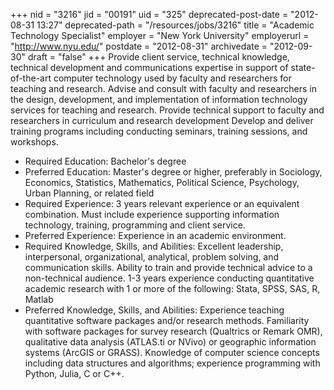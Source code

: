 +++
nid = "3216"
jid = "00191"
uid = "325"
deprecated-post-date = "2012-08-31 13:27"
deprecated-path = "/resources/jobs/3216"
title = "Academic Technology Specialist"
employer = "New York University"
employerurl = "http://www.nyu.edu/"
postdate = "2012-08-31"
archivedate = "2012-09-30"
draft = "false"
+++
Provide client service, technical knowledge, technical development and
communications expertise in support of state-of-the-art computer
technology used by faculty and researchers for teaching and research.
Advise and consult with faculty and researchers in the design,
development, and implementation of information technology services for
teaching and research. Provide technical support to faculty and
researchers in curriculum and research development Develop and deliver
training programs including conducting seminars, training sessions, and
workshops.  

  
-   Required Education: Bachelor's degree  
-   Preferred Education: Master's degree or higher, preferably in
    Sociology, Economics, Statistics, Mathematics, Political Science,
    Psychology, Urban Planning, or related field  
-   Required Experience: 3 years relevant experience or an equivalent
    combination. Must include experience supporting information
    technology, training, programming and client service.  
-   Preferred Experience: Experience in an academic environment.  
-   Required Knowledge, Skills, and Abilities: Excellent leadership,
    interpersonal, organizational, analytical, problem solving, and
    communication skills. Ability to train and provide technical advice
    to a non-technical audience. 1-3 years experience conducting
    quantitative academic research with 1 or more of the following:
    Stata, SPSS, SAS, R, Matlab  
-   Preferred Knowledge, Skills, and Abilities: Experience teaching
    quantitative software packages and/or research methods. Familiarity
    with software packages for survey research (Qualtrics or Remark
    OMR), qualitative data analysis (ATLAS.ti or NVivo) or geographic
    information systems (ArcGIS or GRASS). Knowledge of computer science
    concepts including data structures and algorithms; experience
    programming with Python, Julia, C or C++.
